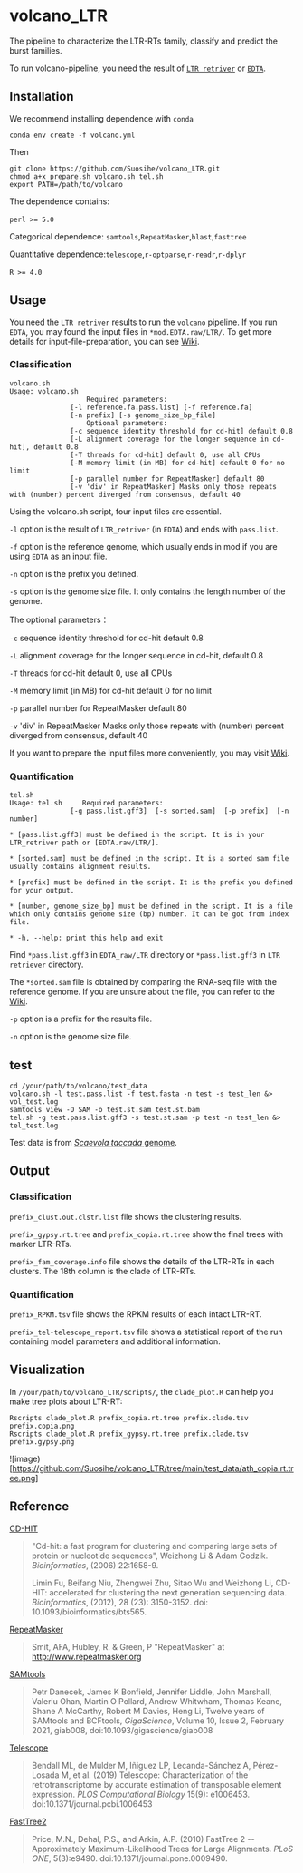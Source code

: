 # volcano_LTR
The pipeline to characterize the LTR-RTs family, classify and predict the burst families.

To run volcano-pipeline, you need the result of [`LTR retriver`](https://github.com/oushujun/LTR_retriever) or [`EDTA`](https://github.com/oushujun/EDTA).

## Installation

We recommend installing dependence with `conda`

```shell
conda env create -f volcano.yml
```

Then

```shell
git clone https://github.com/Suosihe/volcano_LTR.git
chmod a+x prepare.sh volcano.sh tel.sh
export PATH=/path/to/volcano
```

The dependence contains:

`perl >= 5.0`​

Categorical dependence: `samtools`,`RepeatMasker`​,`blast`​,`fasttree`​

Quantitative dependence:`telescope`,`r-optparse`,`r-readr`,`r-dplyr`

`R >= 4.0`​


## Usage

You need the `LTR retriver` results to run the `volcano` pipeline. If you run `EDTA`, you may found the input files in `*mod.EDTA.raw/LTR/`. To get more details for input-file-preparation, you can see [Wiki](https://github.com/Suosihe/volcano_LTR/wiki).

### Classification

```
volcano.sh
Usage: volcano.sh
                   Required parameters:
               [-l reference.fa.pass.list] [-f reference.fa]
               [-n prefix] [-s genome_size_bp_file]
                   Optional parameters:
               [-c sequence identity threshold for cd-hit] default 0.8
               [-L alignment coverage for the longer sequence in cd-hit], default 0.8
               [-T threads for cd-hit] default 0, use all CPUs
               [-M memory limit (in MB) for cd-hit] default 0 for no limit
               [-p parallel number for RepeatMasker] default 80
               [-v 'div' in RepeatMasker] Masks only those repeats with (number) percent diverged from consensus, default 40
```

Using the volcano.sh script, four input files are essential.

`-l` option is the result of `LTR_retriver` (in `EDTA`) and ends with `pass.list`.

`-f` option is the reference genome, which usually ends in mod if you are using `EDTA` as an input file.

`-n` option is the prefix you defined.

`-s` option is the genome size file. It only contains the length number of the genome.

The optional parameters：

`-c` sequence identity threshold for cd-hit default 0.8

`-L` alignment coverage for the longer sequence in cd-hit, default 0.8

`-T` threads for cd-hit default 0, use all CPUs

`-M` memory limit (in MB) for cd-hit default 0 for no limit

`-p` parallel number for RepeatMasker default 80

`-v` 'div' in RepeatMasker Masks only those repeats with (number) percent diverged from consensus, default 40

If you want to prepare the input files more conveniently, you may visit [Wiki](https://github.com/Suosihe/volcano_LTR/wiki).


### Quantification

```
tel.sh
Usage: tel.sh     Required parameters:
               [-g pass.list.gff3]  [-s sorted.sam]  [-p prefix]  [-n number]

* [pass.list.gff3] must be defined in the script. It is in your LTR_retriver path or [EDTA.raw/LTR/]. 

* [sorted.sam] must be defined in the script. It is a sorted sam file usually contains alignment results. 

* [prefix] must be defined in the script. It is the prefix you defined for your output. 

* [number, genome_size_bp] must be defined in the script. It is a file which only contains genome size (bp) number. It can be got from index file. 

* -h, --help: print this help and exit
```



Find `*pass.list.gff3` in `EDTA_raw/LTR` directory or `*pass.list.gff3` in `LTR retriever` directory.

The `*sorted.sam` file is obtained by comparing the RNA-seq file with the reference genome. If you are unsure about the file, you can refer to the [Wiki](https://github.com/Suosihe/volcano_LTR/wiki). 

`-p` option is a prefix for the results file.

`-n` option is the genome size file.

## test

```shell
cd /your/path/to/volcano/test_data
volcano.sh -l test.pass.list -f test.fasta -n test -s test_len &> vol_test.log
samtools view -O SAM -o test.st.sam test.st.bam
tel.sh -g test.pass.list.gff3 -s test.st.sam -p test -n test_len &> tel_test.log
```

Test data is from [*Scaevola taccada* genome](https://www.nature.com/articles/s41467-023-40002-9).

## Output

### Classification

`prefix_clust.out.clstr.list` file shows the clustering results.

`prefix_gypsy.rt.tree` and `prefix_copia.rt.tree` show the final trees with marker LTR-RTs. 

`prefix_fam_coverage.info` file shows the details of the LTR-RTs in each clusters. The 18th column is the clade of LTR-RTs.


### Quantification

`prefix_RPKM.tsv` file shows the RPKM results of each intact LTR-RT.

`prefix_tel-telescope_report.tsv` file shows a statistical report of the run containing model parameters and additional information.

## Visualization

In `/your/path/to/volcano_LTR/scripts/`, the `clade_plot.R` can help you make tree plots about LTR-RT:

```shell
Rscripts clade_plot.R prefix_copia.rt.tree prefix.clade.tsv prefix.copia.png
Rscripts clade_plot.R prefix_gypsy.rt.tree prefix.clade.tsv prefix.gypsy.png
```

![image)[https://github.com/Suosihe/volcano_LTR/tree/main/test_data/ath_copia.rt.tree.png]


## Reference

[CD-HIT](http://cd-hit.org) 

> "Cd-hit: a fast program for clustering and comparing large sets of protein or nucleotide sequences", Weizhong Li & Adam Godzik. *Bioinformatics*, (2006) 22:1658-9.
>
> Limin Fu, Beifang Niu, Zhengwei Zhu, Sitao Wu and Weizhong Li, CD-HIT: accelerated for clustering the next generation sequencing data. *Bioinformatics*, (2012), 28 (23): 3150-3152. doi: 10.1093/bioinformatics/bts565.

[RepeatMasker](https://github.com/rmhubley/RepeatMasker)

> Smit, AFA, Hubley, R. & Green, P "RepeatMasker" at http://www.repeatmasker.org

[SAMtools](https://github.com/samtools/samtools)

> Petr Danecek, James K Bonfield, Jennifer Liddle, John Marshall, Valeriu Ohan, Martin O Pollard, Andrew Whitwham, Thomas Keane, Shane A McCarthy, Robert M Davies, Heng Li, Twelve years of SAMtools and BCFtools, *GigaScience*, Volume 10, Issue 2, February 2021, giab008, doi:10.1093/gigascience/giab008

[Telescope](https://github.com/mlbendall/telescope)

> Bendall ML, de Mulder M, Iñiguez LP, Lecanda-Sánchez A, Pérez-Losada M, et al. (2019) Telescope: Characterization of the retrotranscriptome by accurate estimation of transposable element expression. *PLOS Computational Biology* 15(9): e1006453. doi:10.1371/journal.pcbi.1006453

[FastTree2](http://meta.microbesonline.org/fasttree)

> Price, M.N., Dehal, P.S., and Arkin, A.P. (2010) FastTree 2 -- Approximately Maximum-Likelihood Trees for Large Alignments. *PLoS ONE*, 5(3):e9490. doi:10.1371/journal.pone.0009490.
